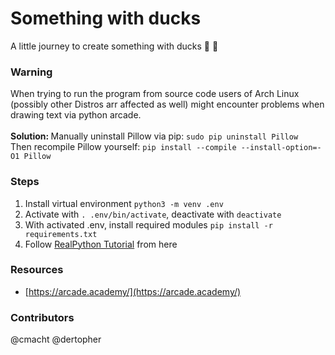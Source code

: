 # Something with ducks
A little journey to create something with ducks :duck: :duck:

### Warning
When trying to run the program from source code users of Arch Linux (possibly other Distros arr affected as well) might encounter problems when drawing text via python arcade.
<br><br><b>  Solution: </b> Manually uninstall Pillow via pip:
    `sudo pip uninstall Pillow`
  <br>Then recompile Pillow yourself:
  `pip install --compile --install-option=-O1 Pillow`


### Steps
1. Install virtual environment `python3 -m venv .env`
1. Activate with `. .env/bin/activate`, deactivate with `deactivate`
1. With activated .env, install required modules `pip install -r requirements.txt`
1. Follow [RealPython Tutorial](https://realpython.com/arcade-python-game-framework/#basic-arcade-program) from here

### Resources
- [https://arcade.academy/](https://arcade.academy/)

### Contributors
@cmacht
@dertopher